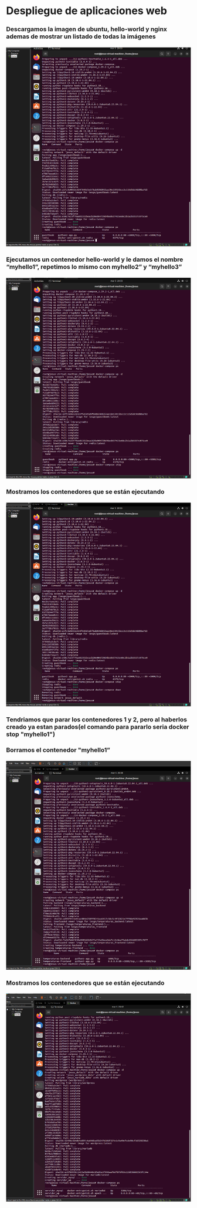# Despliegue de aplicaciones web

### Descargamos la imagen de ubuntu, hello-world y nginx ademas de mostrar un listado de todas la imágenes

#### ![Image](https://github.com/JesusFernandez1/PracticaDocker/blob/main/Docker/actividad5/Captura%20de%20pantalla%20(218).png)

### Ejecutamos un contenedor hello-world y le damos el nombre “myhello1”, repetimos lo mismo con myhello2” y “myhello3”

#### ![Image](https://github.com/JesusFernandez1/PracticaDocker/blob/main/Docker/actividad5/Captura%20de%20pantalla%20(219).png)

### Mostramos los contenedores que se están ejecutando

#### ![Image](https://github.com/JesusFernandez1/PracticaDocker/blob/main/Docker/actividad5/Captura%20de%20pantalla%20(220).png)

### Tendriamos que parar los contenedores 1 y 2, pero al haberlos creado ya estan parados(el comando para pararlo seria docker stop "myhello1")

### Borramos el contenedor "myhello1”

#### ![Image](https://github.com/JesusFernandez1/PracticaDocker/blob/main/Docker/actividad5/Captura%20de%20pantalla%20(221).png)

### Mostramos los contenedores que se están ejecutando

#### ![Image](https://github.com/JesusFernandez1/PracticaDocker/blob/main/Docker/actividad5/Captura%20de%20pantalla%20(222).png)
